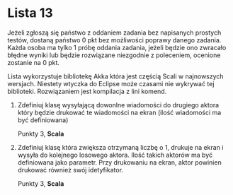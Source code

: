 Lista 13
==========

Jeżeli zgłoszą się państwo z oddaniem zadania bez napisanych prostych testów, dostaną państwo 0 pkt bez możliwości poprawy danego zadania. 
Każda osoba ma tylko 1 próbę oddania zadania, jeżeli będzie ono zwracało błędne wyniki lub będzie rozwiązane niezgodnie z poleceniem, ocenione zostanie na 0 pkt.

Lista wykorzystuje bibliotekę Akka która jest częścią Scali w najnowszych wersjach. Niestety wtyczka do Eclipse może  czasami nie wykrywać tej biblioteki. Rozwiązaniem jest kompilacja z lini komend. 

1. Zdefiniuj klasę wysyłającą dowonlne wiadomości do drugiego aktora który będzie drukować te wiadomości na ekran (ilość wiadomości ma być definiowana)

	Punkty 3, **Scala**


2. Zdefiniuj klasę która zwiększa otrzymaną liczbę o 1, drukuje na ekran i wysyła do kolejnego losowego aktora. Ilość takich aktorów ma być definiowana jako parametr. Przy drukowaniu na ekran, aktor powinien drukować również swój idetyfikator. 

	Punkty 3, **Scala**


